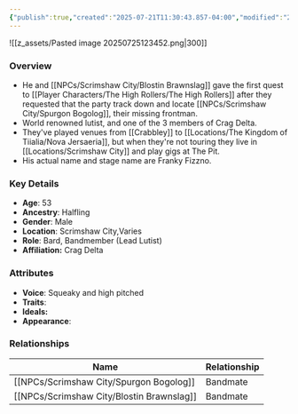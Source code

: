 ```yaml
---
{"publish":true,"created":"2025-07-21T11:30:43.857-04:00","modified":"2025-07-25T12:38:33.960-04:00","published":"2025-07-25T12:38:33.960-04:00","cssclasses":"","Age":"53","Ancestry":"Halfling","Gender":"Male","Location":["Scrimshaw City","Varies"],"Role":["Bard, Bandmember (Lead Lutist)"],"Affiliation":["Crag Delta"],"Appearances":["[[-The High Rollers Campaign-]]","[[Spring Cleaning in Scrimshaw City]]"]}
---
```



![[z_assets/Pasted image 20250725123452.png|300]]

### Overview
 - He and [[NPCs/Scrimshaw City/Blostin Brawnslag]] gave the first quest to [[Player Characters/The High Rollers/The High Rollers]] after they requested that the party track down and locate [[NPCs/Scrimshaw City/Spurgon Bogolog]], their missing frontman.
- World renowned lutist, and one of the 3 members of Crag Delta.
- They've played venues from [[Crabbley]] to [[Locations/The Kingdom of Tiialia/Nova Jersaeria]], but when they're not touring they live in [[Locations/Scrimshaw City]] and play gigs at The Pit.
- His actual name and stage name are Franky Fizzno.

### Key Details
- **Age**: 53
- **Ancestry**: Halfling
- **Gender**: Male
- **Location**: Scrimshaw City,Varies
- **Role**: Bard, Bandmember (Lead Lutist)
- **Affiliation:** Crag Delta

### Attributes
- **Voice**: Squeaky and high pitched
- **Traits**: 
- **Ideals:** 
- **Appearance**: 

### Relationships

| Name                  | Relationship |
| --------------------- | ------------ |
| [[NPCs/Scrimshaw City/Spurgon Bogolog]]   | Bandmate     |
| [[NPCs/Scrimshaw City/Blostin Brawnslag]] | Bandmate     |
